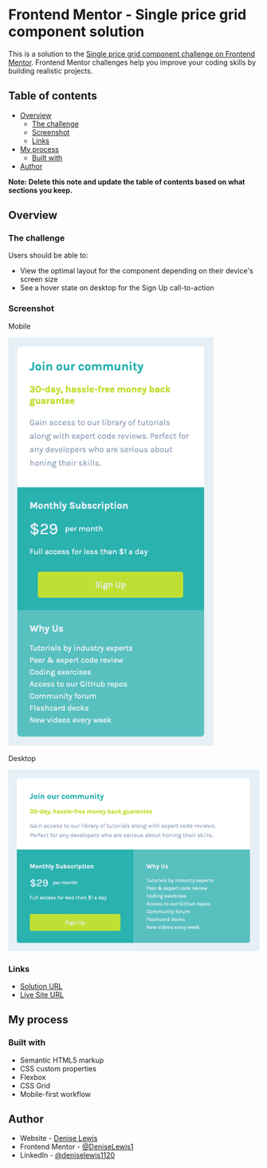 # Frontend Mentor - Single price grid component solution

This is a solution to the [Single price grid component challenge on Frontend Mentor](https://www.frontendmentor.io/challenges/single-price-grid-component-5ce41129d0ff452fec5abbbc). Frontend Mentor challenges help you improve your coding skills by building realistic projects. 

## Table of contents

- [Overview](#overview)
  - [The challenge](#the-challenge)
  - [Screenshot](#screenshot)
  - [Links](#links)
- [My process](#my-process)
  - [Built with](#built-with)
- [Author](#author)

**Note: Delete this note and update the table of contents based on what sections you keep.**

## Overview

### The challenge

Users should be able to:

- View the optimal layout for the component depending on their device's screen size
- See a hover state on desktop for the Sign Up call-to-action

### Screenshot

Mobile

![Mobile screenshot](./screenshot-mobile.png)

Desktop

![Desktop screenshot](./screenshot-desktop.png)

### Links

- [Solution URL](https://github.com/DeniseLewis1/single-price-grid-component)
- [Live Site URL](https://deniselewis1.github.io/single-price-grid-component/)

## My process

### Built with

- Semantic HTML5 markup
- CSS custom properties
- Flexbox
- CSS Grid
- Mobile-first workflow

## Author

- Website - [Denise Lewis](https://deniselewis.co/)
- Frontend Mentor - [@DeniseLewis1](https://www.frontendmentor.io/profile/DeniseLewis1)
- LinkedIn - [@deniselewis1120](https://www.linkedin.com/in/deniselewis20/)